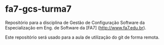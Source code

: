 fa7-gcs-turma7
==============

Repositório para a disciplina de Gestão de Configuração Software da Especialização em Eng. de Software da [FA7] (http://www.fa7.edu.br).

Este repositório será usado para a aula de utilização do git de forma remota.
